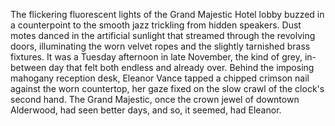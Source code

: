 The flickering fluorescent lights of the Grand Majestic Hotel lobby buzzed in a counterpoint to the smooth jazz trickling from hidden speakers.  Dust motes danced in the artificial sunlight that streamed through the revolving doors, illuminating the worn velvet ropes and the slightly tarnished brass fixtures.  It was a Tuesday afternoon in late November, the kind of grey, in-between day that felt both endless and already over.  Behind the imposing mahogany reception desk, Eleanor Vance tapped a chipped crimson nail against the worn countertop, her gaze fixed on the slow crawl of the clock's second hand. The Grand Majestic, once the crown jewel of downtown Alderwood, had seen better days, and so, it seemed, had Eleanor.
